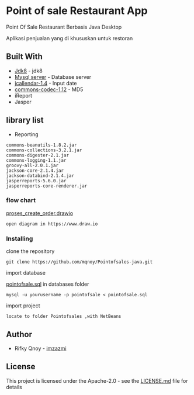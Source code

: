 # Point of sale Restaurant App
Point Of Sale Restaurant Berbasis Java Desktop 

Aplikasi penjualan yang di khususkan untuk restoran


## Built With
* [Jdk8](https://www.oracle.com/technetwork/java/javase/downloads/jdk8-downloads-2133151.html) - jdk8
* [Mysql server](https://dev.mysql.com/downloads/mysql/) - Database server
* [jcallendar-1.4](https://toedter.com/jcalendar/) - Input date
* [commons-codec-1.12](http://archive.apache.org/dist/commons/codec/binaries/) - MD5
* iReport
* Jasper

## library list
* Reporting
```
commons-beanutils-1.8.2.jar
commons-collections-3.2.1.jar
commons-digester-2.1.jar
commons-logging-1.1.jar
groovy-all-2.0.1.jar
jackson-core-2.1.4.jar
jackson-databind-2.1.4.jar
jasperreports-5.6.0.jar
jasperreports-core-renderer.jar
```

### flow chart

[proses_create_order.drawio](https://github.com/mqnoy/Pointofsales-java/blob/master/diagram/proses_create_order.drawio)
```
open diagram in https://www.draw.io
```

### Installing

clone the repository

```
git clone https://github.com/mqnoy/Pointofsales-java.git
```


import database

[pointofsale.sql](https://github.com/mqnoy/Pointofsales-java/blob/master/databases/pointofsale.sql) in databases folder
```
mysql -u yourusername -p pointofsale < pointofsale.sql
```

import project 

```
locate to folder Pointofsales ,with NetBeans
```

## Author
* Rifky Qnoy - [imzazmi](https://imzazmi.com)

## License

This project is licensed under the Apache-2.0 - see the [LICENSE.md](LICENSE.md) file for details



